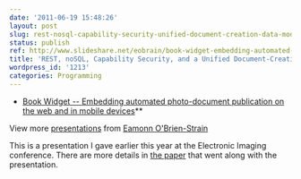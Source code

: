 ```yaml
---
date: '2011-06-19 15:48:26'
layout: post
slug: rest-nosql-capability-security-unified-document-creation-data-model
status: publish
ref: http://www.slideshare.net/eobrain/book-widget-embedding-automated-photodocument-publication-on-the-web-and-in-mobile-devices
title: 'REST, noSQL, Capability Security, and a Unified Document-Creation Data Model '
wordpress_id: '1213'
categories: Programming
---
```


  * [Book Widget -- Embedding automated photo-document publication on the web and in mobile devices](http://www.slideshare.net/eobrain/book-widget-embedding-automated-photodocument-publication-on-the-web-and-in-mobile-devices)**

View more [presentations](http://www.slideshare.net/) from [Eamonn O'Brien-Strain](http://www.slideshare.net/eobrain)


This is a presentation I gave earlier this year at the Electronic Imaging conference.  There are more details in [the paper](http://www.eamonn.org/blog/?attachment_id=1215) that went along with the presentation.
